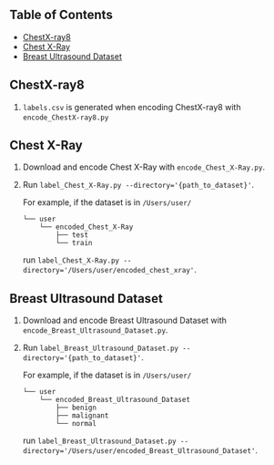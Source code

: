 ## Table of Contents

- [ChestX-ray8](#chestx-ray8)
- [Chest X-Ray](#chest-x-ray)
- [Breast Ultrasound Dataset](#breast-ultrasound-dataset)

## ChestX-ray8

1. `labels.csv` is generated when encoding ChestX-ray8 with `encode_ChestX-ray8.py`

## Chest X-Ray

1. Download and encode Chest X-Ray with `encode_Chest_X-Ray.py`.
2. Run `label_Chest_X-Ray.py --directory='{path_to_dataset}'`.

   For example, if the dataset is in `/Users/user/`

   ```
   └── user
       └── encoded_Chest_X-Ray
           ├── test
           └── train
   ```

   run `label_Chest_X-Ray.py --directory='/Users/user/encoded_chest_xray'`.

## Breast Ultrasound Dataset

1. Download and encode Breast Ultrasound Dataset with `encode_Breast_Ultrasound_Dataset.py`.
2. Run `label_Breast_Ultrasound_Dataset.py --directory='{path_to_dataset}'`.

   For example, if the dataset is in `/Users/user/`

   ```
   └── user
       └── encoded_Breast_Ultrasound_Dataset
           ├── benign
           ├── malignant
           └── normal
   ```

   run `label_Breast_Ultrasound_Dataset.py --directory='/Users/user/encoded_Breast_Ultrasound_Dataset'`.
   
